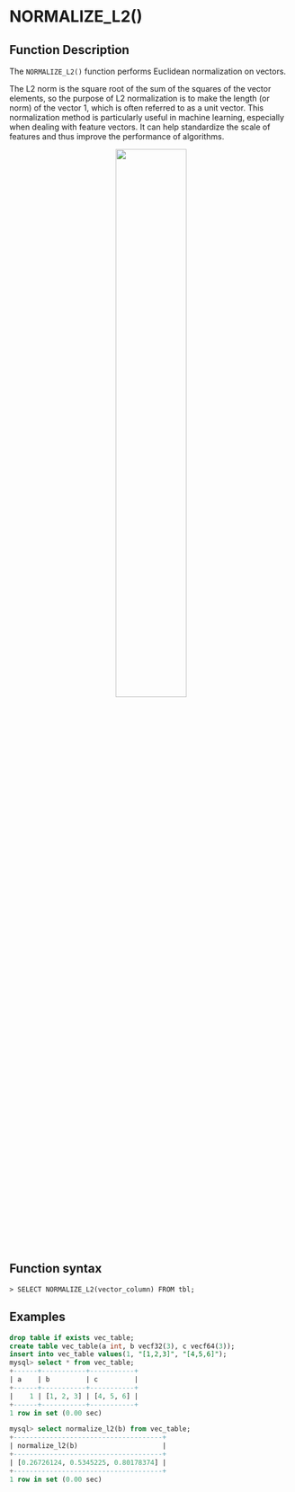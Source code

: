 # NORMALIZE_L2()

## Function Description

The `NORMALIZE_L2()` function performs Euclidean normalization on vectors.

The L2 norm is the square root of the sum of the squares of the vector elements, so the purpose of L2 normalization is to make the length (or norm) of the vector 1, which is often referred to as a unit vector. This normalization method is particularly useful in machine learning, especially when dealing with feature vectors. It can help standardize the scale of features and thus improve the performance of algorithms.

<div align="center">
<img src=https://community-shared-data-1308875761.cos.ap-beijing.myqcloud.com/artwork/docs/reference/vector/normalize_l2.png width=50% heigth=50%/>
</div>

## Function syntax

```
> SELECT NORMALIZE_L2(vector_column) FROM tbl;
```

## Examples

```sql
drop table if exists vec_table;
create table vec_table(a int, b vecf32(3), c vecf64(3));
insert into vec_table values(1, "[1,2,3]", "[4,5,6]");
mysql> select * from vec_table;
+------+-----------+-----------+
| a    | b         | c         |
+------+-----------+-----------+
|    1 | [1, 2, 3] | [4, 5, 6] |
+------+-----------+-----------+
1 row in set (0.00 sec)

mysql> select normalize_l2(b) from vec_table;
+-------------------------------------+
| normalize_l2(b)                     |
+-------------------------------------+
| [0.26726124, 0.5345225, 0.80178374] |
+-------------------------------------+
1 row in set (0.00 sec)
```
